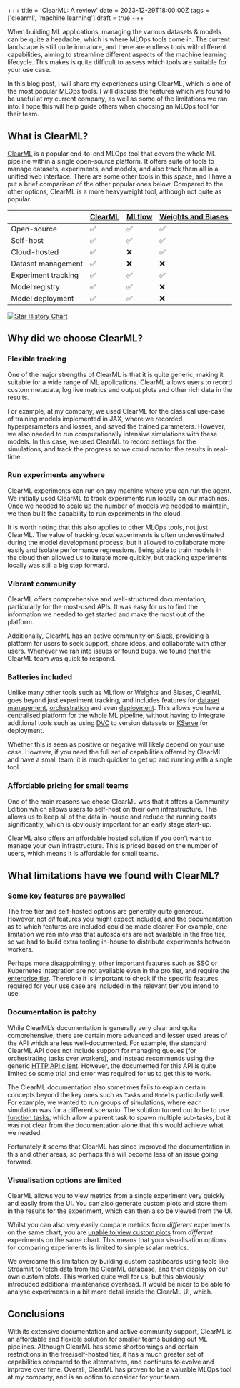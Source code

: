 +++
title = 'ClearML: A review'
date = 2023-12-29T18:00:00Z
tags = ['clearml', 'machine learning']
draft = true
+++

When building ML applications, managing the various datasets & models can be quite a headache, which is where MLOps tools come in. The current landscape is still quite immature, and there are endless tools with different capabilities, aiming to streamline different aspects of the machine learning lifecycle. This makes is quite difficult to assess which tools are suitable for your use case.

In this blog post, I will share my experiences using ClearML, which is one of the most popular MLOps tools. I will discuss the features which we found to be useful at my current company, as well as some of the limitations we ran into. I hope this will help guide others when choosing an MLOps tool for their team.

## What is ClearML?

[ClearML](http://clear.ml/) is a popular end-to-end MLOps tool that covers the whole ML pipeline within a single open-source platform. It offers suite of tools to manage datasets, experiments, and models, and also track them all in a unified web interface. There are some other tools in this space, and I have a put a brief comparison of the other popular ones below. Compared to the other options, ClearML is a more heavyweight tool, although not quite as popular.

|                     | [ClearML](http://clear.ml/) | [MLflow](https://mlflow.org/docs/latest/index.html) | [Weights and Biases](https://wandb.ai/) |
| ------------------- | --------------------------- | --------------------------------------------------- | --------------------------------------- |
| Open-source         | :white_check_mark:          | :white_check_mark:                                  | :white_check_mark:                      |
| Self-host           | :white_check_mark:          | :white_check_mark:                                  | :white_check_mark:                      |
| Cloud-hosted        | :white_check_mark:          | :x:                                                 | :white_check_mark:                      |
| Dataset management  | :white_check_mark:          | :x:                                                 | :x:                                     |
| Experiment tracking | :white_check_mark:          | :white_check_mark:                                  | :white_check_mark:                      |
| Model registry      | :white_check_mark:          | :white_check_mark:                                  | :x:                                     |
| Model deployment    | :white_check_mark:          | :white_check_mark:                                  | :x:                                     |

[![Star History Chart](https://api.star-history.com/svg?repos=allegroai/clearml,mlflow/mlflow,wandb/wandb&type=Date)](https://star-history.com/#allegroai/clearml&mlflow/mlflow&wandb/wandb&Date)

## Why did we choose ClearML?

### Flexible tracking

One of the major strengths of ClearML is that it is quite generic, making it suitable for a wide range of ML applications. ClearML allows users to record custom metadata, log live metrics and output plots and other rich data in the results.

For example, at my company, we used ClearML for the classical use-case of training models implemented in JAX, where we recorded hyperparameters and losses, and saved the trained parameters. However, we also needed to run computationally intensive simulations with these models. In this case, we used ClearML to record settings for the simulations, and track the progress so we could monitor the results in real-time.

### Run experiments anywhere

ClearML experiments can run on any machine where you can run the agent. We initially used ClearML to track experiments run locally on our machines. Once we needed to scale up the number of models we needed to maintain, we then built the capability to run experiments in the cloud.

It is worth noting that this also applies to other MLOps tools, not just ClearML. The value of tracking _local_ experiments is often underestimated during the model development process, but it allowed to collaborate more easily and isolate performance regressions. Being able to train models in the cloud then allowed us to iterate more quickly, but tracking experiments locally was still a big step forward.

### Vibrant community

ClearML offers comprehensive and well-structured documentation, particularly for the most-used APIs. It was easy for us to find the information we needed to get started and make the most out of the platform.

Additionally, ClearML has an active community on [Slack](https://clear.ml/community), providing a platform for users to seek support, share ideas, and collaborate with other users. Whenever we ran into issues or found bugs, we found that the ClearML team was quick to respond.

### Batteries included

Unlike many other tools such as MLflow or Weights and Biases, ClearML goes beyond just experiment tracking, and includes features for [dataset management](https://clear.ml/docs/latest/docs/clearml_data/), [orchestration](https://clear.ml/docs/latest/docs/pipelines/) and even [deployment](https://clear.ml/docs/latest/docs/clearml_serving/). This allows you have a centralised platform for the whole ML pipeline, without having to integrate additional tools such as using [DVC](https://dvc.org/) to version datasets or [KServe](https://kserve.github.io/website/latest/) for deployment.

Whether this is seen as positive or negative will likely depend on your use case. However, if you need the full set of capabilities offered by ClearML and have a small team, it is much quicker to get up and running with a single tool.

### Affordable pricing for small teams

One of the main reasons we chose ClearML was that it offers a Community Edition which allows users to self-host on their own infrastructure. This allows us to keep all of the data in-house and reduce the running costs significantly, which is obviously important for an early stage start-up.

ClearML also offers an affordable hosted solution if you don’t want to manage your own infrastructure. This is priced based on the number of users, which means it is affordable for small teams.

## What limitations have we found with ClearML?

### Some key features are paywalled

The free tier and self-hosted options are generally quite generous. However, not _all_ features you might expect included, and the documentation as to which features are included could be made clearer. For example, one limitation we ran into was that autoscalers are not available in the free tier, so we had to build extra tooling in-house to distribute experiments between workers.

Perhaps more disappointingly, other important features such as SSO or Kubernetes integration are not available even in the pro tier, and require the [enterprise tier](https://clear.ml/pricing). Therefore it is important to check if the specific features required for your use case are included in the relevant tier you intend to use.

### Documentation is patchy

While ClearML’s documentation is generally very clear and quite comprehensive, there are certain more advanced and lesser used areas of the API which are less well-documented. For example, the standard ClearML API does not include support for managing queues (for orchestrating tasks over workers), and instead recommends using the generic [HTTP API client](https://clear.ml/docs/latest/docs/clearml_sdk/apiclient_sdk/). However, the documented for this API is quite limited so some trial and error was required for us to get this to work.

The ClearML documentation also sometimes fails to explain certain concepts beyond the key ones such as `Task`s and `Model`s particularly well. For example, we wanted to run groups of simulations, where each simulation was for a different scenario. The solution turned out to be to use [function tasks](https://clear.ml/docs/latest/docs/references/sdk/task#create_function_task), which allow a parent task to spawn multiple sub-tasks, but it was not clear from the documentation alone that this would achieve what we needed.

Fortunately it seems that ClearML has since improved the documentation in this and other areas, so perhaps this will become less of an issue going forward.

### Visualisation options are limited

ClearML allows you to view metrics from a single experiment very quickly and easily from the UI. You can also generate custom plots and store them in the results for the experiment, which can then also be viewed from the UI.

Whilst you can also very easily compare metrics from _different_ experiments on the same chart, you are [unable to view custom plots](https://clear.ml/docs/latest/docs/webapp/webapp_exp_comparing/#plot-comparison) from _different_ experiments on the same chart. This means that your visualisation options for comparing experiments is limited to simple scalar metrics.

We overcame this limitation by building custom dashboards using tools like Streamlit to fetch data from the ClearML database, and then display on our own custom plots. This worked quite well for us, but this obviously introduced additional maintenance overhead. It would be nicer to be able to analyse experiments in a bit more detail inside the ClearML UI, which.

## Conclusions

With its extensive documentation and active community support, ClearML is an affordable and flexible solution for smaller teams building out ML pipelines. Although ClearML has some shortcomings and certain restrictions in the free/self-hosted tier, it has a much greater set of capabilities compared to the alternatives, and continues to evolve and improve over time. Overall, ClearML has proven to be a valuable MLOps tool at my company, and is an option to consider for your team.
